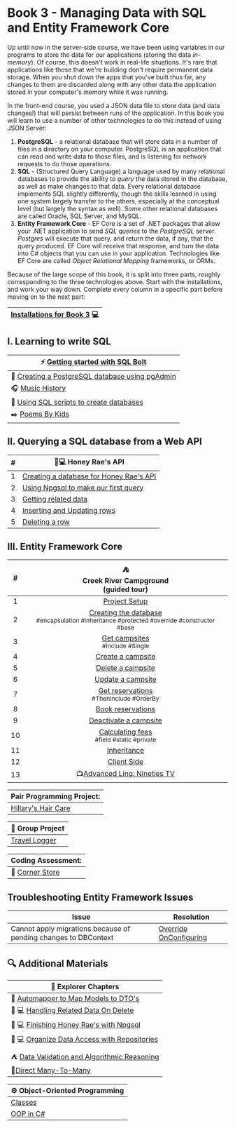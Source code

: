 
# Book 3 - Managing Data with SQL and Entity Framework Core

Up until now in the server-side course, we have been using variables in our programs to store the data for our applications (storing the data _in-memory_). Of course, this doesn't work in real-life situations. It's rare that applications like those that we're building don't require permanent data storage. When you shut down the apps that you've built thus far, any changes to them are discarded along with any other data the application stored in your computer's memory while it was running. 

In the front-end course, you used a JSON data file to store data (and data changes!) that will persist between runs of the application. In this book you will learn to use a number of other technologies to do this instead of using JSON Server:
1. **PostgreSQL** - a relational database that will store data in a number of files in a directory on your computer.  PostgreSQL is an application that can read and write data to those files, and is listening for network requests to do those operations. 
1. **SQL** - (Structured Query Language) a language used by many relational databases to provide the ability to _query_ the data stored in the database, as well as make changes to that data. Every relational database implements SQL slightly differently, though the skills learned in using one system largely transfer to the others, especially at the conceptual level (but largely the syntax as well). Some other relational databases are called Oracle, SQL Server, and MySQL.
1. **Entity Framework Core** - EF Core is a set of .NET packages that allow your .NET application to send _SQL queries_ to the _PostgreSQL_ server. _Postgres_ will execute that query, and return the data, if any, that the query produced. EF Core will receive that response, and turn the data into C# objects that you can use in your application. Technologies like EF Core are called _Object Relational Mapping_ frameworks, or ORMs. 

Because of the large scope of this book, it is split into three parts, roughly corresponding to the three technologies above. Start with the installations, and work your way down. Complete every column in a specific part before moving on to the next part:

|[Installations for Book 3](./chapters/book-3-installs.md) :computer: |
|--|

## I. Learning to write SQL

|:zap: [Getting started with SQL Bolt](https://sqlbolt.com/)|
|-|
|:elephant: [Creating a PostgreSQL database using pgAdmin](./chapters/music-history-setup.md)|
|:headphones: [Music History](./chapters/music-history-practice.md) |
|:page_with_curl: [Using SQL scripts to create databases](./chapters/poki-setup.md)|
|:black_nib: [Poems By Kids](./chapters/poki-practice.md)|

## II. Querying a SQL database from a Web API
| # |🍯💻 Honey Rae's API|
|-|-|
|1| [Creating a database for Honey Rae's API](./chapters/honey-rae-database.md) |
|2| [Using Npgsql to make our first query](./chapters/honey-res-npgsql.md) |
|3| [Getting related data](./chapters/honey-raes-related-data.md) |
|4| [Inserting and Updating rows](./chapters/honey-raes-create.md) |
|5| [Deleting a row](./chapters/honey-raes-delete.md) |


## III. Entity Framework Core
|#|:tent: <br> Creek River Campground <br> (guided tour) | 
|:-:|:-:|
|1| [Project Setup](./chapters/creek-river-setup.md) |
|2| [Creating the database](./chapters/creek-river-db-context.md) <br><sub style="font-size: 0.85rem;">#encapsulation #inheritance #protected #override #constructor #base</sub>|
|3| [Get campsites](./chapters/creek-river-get-campsites.md) <br><sub style="font-size: 0.85rem;">#Include #Single</sub>|
|4| [Create a campsite](./chapters/creek-river-create-campsite.md) |
|5| [Delete a campsite](./chapters/creek-river-delete-campsite.md) |
|6| [Update a campsite](./chapters/creek-river-campsite-update.md) |
|7| [Get reservations](./chapters/creek-river-get-reservations.md) <br><sub style="font-size: 0.85rem;">#ThenInclude #OrderBy </sub>|
|8| [Book reservations](./chapters/creek-river-book-reservation.md) |
|9| [Deactivate a campsite](./chapters/creek-river-campsite-deactivate.md) |
|10| [Calculating fees](./chapters/creek-river-calculated.md) <br><sub style="font-size: 0.85rem;">#field #static #private</sub>|
|11|[Inheritance](https://github.com/nashville-software-school/bangazon-inc/blob/server-side-curriculum/book-1-orientation/chapters/INHERITANCE_INTRO.md)|
|12|[Client Side](./chapters/creek-river-client.md)|
|13|:tv:[Advanced Linq: Nineties TV](https://github.com/nashville-software-school/bangazon-inc/blob/server-side-curriculum/book-1-orientation/chapters/LINQ_INTRO.md)|


|Pair Programming Project:|
|--|
|[Hillary's Hair Care](./chapters/hillarys-project-requirements.md)|

|:test_tube: Group Project|
|-|
|[Travel Logger](https://github.com/nss-group-projects/travel-logger)|


|Coding Assessment:|
|--|
|:convenience_store: [Corner Store](./chapters/book-3-coding-assessment.md)|

## Troubleshooting Entity Framework Issues

| Issue | Resolution |
|---|---|
| Cannot apply migrations because of pending changes to DBContext | [Override OnConfiguring](./chapters/UPDATE_DBCONTEXT.md) |

## 🔍 Additional Materials
|:compass: Explorer Chapters|
|-|
| :book: [Automapper to Map Models to DTO's](./chapters/loncotes-automapper.md) |
|🍯 💻 [Handling Related Data On Delete](./chapters/honey-raes-cascade-delete.md) |
|🍯 💻 [Finishing Honey Rae's with Npgsql](./chapters/honey-raes-complete.md) |
|🍯 💻 [Organize Data Access with Repositories](./chapters/honey-raes-repositories.md) |
|:tent: [Data Validation and Algorithmic Reasoning](./chapters/creek-river-reservation-validation.md) |
|:haircut:[Direct Many-To-Many](./chapters/hillarys-inferred-many-to-many.md)|


|:gear: Object-Oriented Programming |
|-|
| [Classes](https://learn.microsoft.com/en-us/dotnet/csharp/fundamentals/tutorials/classes) |
|[OOP in C#](https://learn.microsoft.com/en-us/dotnet/csharp/fundamentals/tutorials/oop) |
